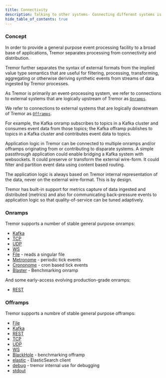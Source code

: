```yaml
---
title: Connectivity
description: Talking to other systems- Connecting different systems is an integral part of Tremor.
hide_table_of_contents: true
---
```


### Concept

In order to provide a general purpose event processing facility to a broad base
of applications, Tremor separates processing from connectivity and distribution.

Tremor further separates the syntax of external formats from the implied value type semantics that are useful for filtering, processing, transforming, aggregating or otherwise deriving synthetic events from streams of data ingested by Tremor processes.

As Tremor is primarily an event-processing system, we refer to connections to external systems that are logically upstream of Tremor as [`Onramps`](#h-onramps).

We refer to connections to external systems that are logically downstream of Tremor as [`Offramps`](#h-offramps).

For example, the Kafka onramp subscribes to topics in a Kafka cluster and consumes event data from those topics; the Kafka offramp publishes to topics in a Kafka cluster and contributes event data to topics.

Application logic in Tremor can be connected to multiple onramps and/or offramps originating from or contributing to disparate systems. A simple passthrough application could enable bridging a Kafka system with websockets. It could preserve or transform the external wire-form. It could filter and partition event data using content based routing.

The application logic is always based on Tremor internal representation of the data, never on the external wire-format. This is by design.

Tremor has built-in support for metrics capture of data ingested and distributed (metrics) and also for communicating back-pressure events to application logic so that quality-of-service can be tuned adaptively.

### Onramps

Tremor supports a number of stable general purpose onramps:

* [Kafka](https://docs.tremor.rs/artefacts/onramps/#kafka)
* [TCP](https://docs.tremor.rs/artefacts/onramps/#TCP)
* [UDP](https://docs.tremor.rs/artefacts/onramps/#udp)
* [WS](https://docs.tremor.rs/artefacts/onramps/#WS)
* [File](https://docs.tremor.rs/artefacts/onramps/#File) - reads a singular file
* [Metronome](https://docs.tremor.rs/artefacts/onramps/#metronome) - periodic tick events
* [Crononome](https://docs.tremor.rs/artefacts/onramps/#crononome) - cron based tick events
* [Blaster](https://docs.tremor.rs/artefacts/onramps/#blaster) - Benchmarking onramp

And some early-access evolving production-grade onramps:

* [REST](https://docs.tremor.rs/artefacts/onramps/#REST)

### Offramps

Tremor supports a numbre of stable general purpose offramps:

* [File](https://docs.tremor.rs/artefacts/offramps/#File)
* [Kafka](https://docs.tremor.rs/artefacts/offramps/#Kafka)
* [REST](https://docs.tremor.rs/artefacts/offramps/#REST)
* [TCP](https://docs.tremor.rs/artefacts/offramps/#TCP)
* [UDP](https://docs.tremor.rs/artefacts/offramps/#UDP)
* [WS](https://docs.tremor.rs/artefacts/offramps/#WS)
* [BlackHole](https://docs.tremor.rs/artefacts/offramps/#REST) - benchmarking offramp
* [elastic](https://docs.tremor.rs/artefacts/offramps/#elastic) - ElasticSearch client
* [debug](https://docs.tremor.rs/artefacts/offramps/#REST) - tremor internal use for debugging
* [stdout](https://docs.tremor.rs/artefacts/offramps/#stdout)

